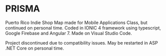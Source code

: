 # PRISMA
Puerto Rico Indie Shop Map made for Mobile Applications Class, but continued on personal time.
Coded in IONIC 4 framework using typescript, Google Firebase and Angular 7. Made on Visual Studio Code.

Project discontinued due to compatibility issues. May be restarted in ASP .NET Core on personal time.
